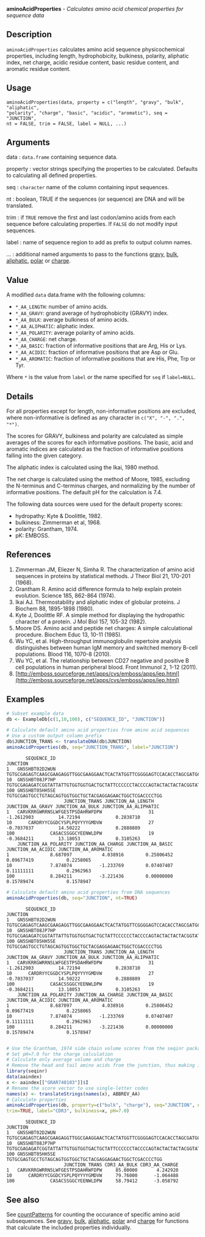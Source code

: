 





**aminoAcidProperties** - *Calculates amino acid chemical properties for sequence data*

Description
--------------------

`aminoAcidProperties` calculates amino acid sequence physicochemical properties, including
length, hydrophobicity, bulkiness, polarity, aliphatic index, net charge, acidic residue
content, basic residue content, and aromatic residue content.


Usage
--------------------
```
aminoAcidProperties(data, property = c("length", "gravy", "bulk", "aliphatic",
"polarity", "charge", "basic", "acidic", "aromatic"), seq = "JUNCTION",
nt = FALSE, trim = FALSE, label = NULL, ...)
```

Arguments
-------------------

data
:   `data.frame` containing sequence data.

property
:   vector strings specifying the properties to be calculated. Defaults
to calculating all defined properties.

seq
:   `character` name of the column containing input 
sequences.

nt
:   boolean, TRUE if the sequences (or sequence) are DNA and will be translated.

trim
:   if `TRUE` remove the first and last codon/amino acids from each
sequence before calculating properties. If `FALSE` do
not modify input sequences.

label
:   name of sequence region to add as prefix to output column names.

...
:   additional named arguments to pass to the functions 
[gravy](gravy.md), [bulk](bulk.md), [aliphatic](aliphatic.md), [polar](polar.md) or [charge](charge.md).



Value
-------------------

A modified `data` data.frame with the following columns:

+ `*_AA_LENGTH`:     number of amino acids.
+ `*_AA_GRAVY`:      grand average of hydrophobicity (GRAVY) index.
+ `*_AA_BULK`:       average bulkiness of amino acids.
+ `*_AA_ALIPHATIC`:  aliphatic index.
+ `*_AA_POLARITY`:   average polarity of amino acids.
+ `*_AA_CHARGE`:     net charge.
+ `*_AA_BASIC`:      fraction of informative positions that are 
Arg, His or Lys.
+ `*_AA_ACIDIC`:     fraction of informative positions that are 
Asp or Glu.
+ `*_AA_AROMATIC`:   fraction of informative positions that are 
His, Phe, Trp or Tyr.



Where `*` is the value from `label` or the name specified for 
`seq` if `label=NULL`.

Details
-------------------

For all properties except for length, non-informative positions are excluded, 
where non-informative is defined as any character in `c("X", "-", ".", "*")`.

The scores for GRAVY, bulkiness and polarity are calculated as simple averages of the 
scores for each informative positions. The basic, acid and aromatic indices are 
calculated as the fraction of informative positions falling into the given category.

The aliphatic index is calculated using the Ikai, 1980 method.

The net charge is calculated using the method of Moore, 1985, excluding the N-terminus and
C-terminus charges, and normalizing by the number of informative positions.  The default 
pH for the calculation is 7.4.

The following data sources were used for the default property scores:

+ hydropathy:  Kyte & Doolittle, 1982.  
+ bulkiness:   Zimmerman et al, 1968. 
+ polarity:    Grantham, 1974.
+ pK:          EMBOSS.


References
-------------------


1. Zimmerman JM, Eliezer N, Simha R. The characterization of amino acid sequences 
in proteins by statistical methods. J Theor Biol 21, 170-201 (1968).
1. Grantham R. Amino acid difference formula to help explain protein evolution. 
Science 185, 862-864 (1974).
1. Ikai AJ. Thermostability and aliphatic index of globular proteins. 
J Biochem 88, 1895-1898 (1980).
1. Kyte J, Doolittle RF. A simple method for displaying the hydropathic character 
of a protein. J Mol Biol 157, 105-32 (1982).
1. Moore DS. Amino acid and peptide net charges: A simple calculational procedure. 
Biochem Educ 13, 10-11 (1985).
1. Wu YC, et al. High-throughput immunoglobulin repertoire analysis distinguishes 
between human IgM memory and switched memory B-cell populations. 
Blood 116, 1070-8 (2010).
1. Wu YC, et al. The relationship between CD27 negative and positive B cell 
populations in human peripheral blood. 
Front Immunol 2, 1-12 (2011).
1. [http://emboss.sourceforge.net/apps/cvs/emboss/apps/iep.html](http://emboss.sourceforge.net/apps/cvs/emboss/apps/iep.html)




Examples
-------------------

```R
# Subset example data
db <- ExampleDb[c(1,10,100), c("SEQUENCE_ID", "JUNCTION")]

# Calculate default amino acid properties from amino acid sequences
# Use a custom output column prefix
db$JUNCTION_TRANS <- translateDNA(db$JUNCTION)
aminoAcidProperties(db, seq="JUNCTION_TRANS", label="JUNCTION")

```


```
       SEQUENCE_ID                                                                                      JUNCTION
1   GN5SHBT02D2WUN TGTGCGAGAGTCAAGCGAAGAGGTTGGCGAAGGAACTCACTATGGTTCGGGGAGTCCACACCTAGCGATGCCCACCGATGGTTCGACCCCTGG
10  GN5SHBT08JP7HP             TGTGCGAGAGATCGGTATTATTGTGGTGGTGACTGCTATTCCCCCCTACCCCAGTACTACTACTACGGTATGGACGTCTGG
100 GN5SHBT05HH5SE                                     TGTGCGAGTGCCTGTAGCAGTGGTGGCTGCTACGAGGAGAACTGGCTCGACCCCTGG
                     JUNCTION_TRANS JUNCTION_AA_LENGTH JUNCTION_AA_GRAVY JUNCTION_AA_BULK JUNCTION_AA_ALIPHATIC
1   CARVKRRGWRRNSLWFGESTPSDAHRWFDPW                 31        -1.2612903         14.72194             0.2838710
10      CARDRYYCGGDCYSPLPQYYYYGMDVW                 27        -0.7037037         14.50222             0.2888889
100             CASACSSGGCYEENWLDPW                 19        -0.3684211         13.18053             0.3105263
    JUNCTION_AA_POLARITY JUNCTION_AA_CHARGE JUNCTION_AA_BASIC JUNCTION_AA_ACIDIC JUNCTION_AA_AROMATIC
1               8.687097           4.038916        0.25806452         0.09677419            0.2258065
10              7.874074          -1.233769        0.07407407         0.11111111            0.2962963
100             8.284211          -3.221436        0.00000000         0.15789474            0.1578947

```


```R
# Calculate default amino acid properties from DNA sequences
aminoAcidProperties(db, seq="JUNCTION", nt=TRUE)

```


```
       SEQUENCE_ID                                                                                      JUNCTION
1   GN5SHBT02D2WUN TGTGCGAGAGTCAAGCGAAGAGGTTGGCGAAGGAACTCACTATGGTTCGGGGAGTCCACACCTAGCGATGCCCACCGATGGTTCGACCCCTGG
10  GN5SHBT08JP7HP             TGTGCGAGAGATCGGTATTATTGTGGTGGTGACTGCTATTCCCCCCTACCCCAGTACTACTACTACGGTATGGACGTCTGG
100 GN5SHBT05HH5SE                                     TGTGCGAGTGCCTGTAGCAGTGGTGGCTGCTACGAGGAGAACTGGCTCGACCCCTGG
                     JUNCTION_TRANS JUNCTION_AA_LENGTH JUNCTION_AA_GRAVY JUNCTION_AA_BULK JUNCTION_AA_ALIPHATIC
1   CARVKRRGWRRNSLWFGESTPSDAHRWFDPW                 31        -1.2612903         14.72194             0.2838710
10      CARDRYYCGGDCYSPLPQYYYYGMDVW                 27        -0.7037037         14.50222             0.2888889
100             CASACSSGGCYEENWLDPW                 19        -0.3684211         13.18053             0.3105263
    JUNCTION_AA_POLARITY JUNCTION_AA_CHARGE JUNCTION_AA_BASIC JUNCTION_AA_ACIDIC JUNCTION_AA_AROMATIC
1               8.687097           4.038916        0.25806452         0.09677419            0.2258065
10              7.874074          -1.233769        0.07407407         0.11111111            0.2962963
100             8.284211          -3.221436        0.00000000         0.15789474            0.1578947

```


```R

# Use the Grantham, 1974 side chain volume scores from the seqinr package
# Set pH=7.0 for the charge calculation
# Calculate only average volume and charge
# Remove the head and tail amino acids from the junction, thus making it the CDR3
library(seqinr)
data(aaindex)
x <- aaindex[["GRAR740103"]]$I
# Rename the score vector to use single-letter codes
names(x) <- translateStrings(names(x), ABBREV_AA)
# Calculate properties
aminoAcidProperties(db, property=c("bulk", "charge"), seq="JUNCTION", nt=TRUE, 
trim=TRUE, label="CDR3", bulkiness=x, pH=7.0)
```


```
       SEQUENCE_ID                                                                                      JUNCTION
1   GN5SHBT02D2WUN TGTGCGAGAGTCAAGCGAAGAGGTTGGCGAAGGAACTCACTATGGTTCGGGGAGTCCACACCTAGCGATGCCCACCGATGGTTCGACCCCTGG
10  GN5SHBT08JP7HP             TGTGCGAGAGATCGGTATTATTGTGGTGGTGACTGCTATTCCCCCCTACCCCAGTACTACTACTACGGTATGGACGTCTGG
100 GN5SHBT05HH5SE                                     TGTGCGAGTGCCTGTAGCAGTGGTGGCTGCTACGAGGAGAACTGGCTCGACCCCTGG
                     JUNCTION_TRANS CDR3_AA_BULK CDR3_AA_CHARGE
1   CARVKRRGWRRNSLWFGESTPSDAHRWFDPW     85.00000       4.242920
10      CARDRYYCGGDCYSPLPQYYYYGMDVW     79.76000      -1.064488
100             CASACSSGGCYEENWLDPW     58.79412      -3.058792

```



See also
-------------------

See [countPatterns](countPatterns.md) for counting the occurance of specific amino acid subsequences.
See [gravy](gravy.md), [bulk](bulk.md), [aliphatic](aliphatic.md), [polar](polar.md) and [charge](charge.md) for functions 
that calculate the included properties individually.




